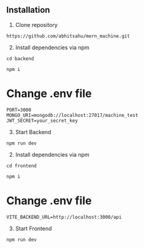
## Installation

1. Clone repository

```shell
https://github.com/abhitsahu/mern_machine.git
```

2. Install dependencies via npm

```shell
cd backend
```

```shell
npm i
```
# Change .env file

```shell
PORT=3000
MONGO_URI=mongodb://localhost:27017/machine_test
JWT_SECRET=your_secret_key

```
3. Start Backend

```shell
npm run dev
```

2. Install dependencies via npm

```shell
cd frontend
```

```shell
npm i
```
# Change .env file

```shell
VITE_BACKEND_URL=http://localhost:3000/api

```
3. Start Frontend

```shell
npm run dev
```







